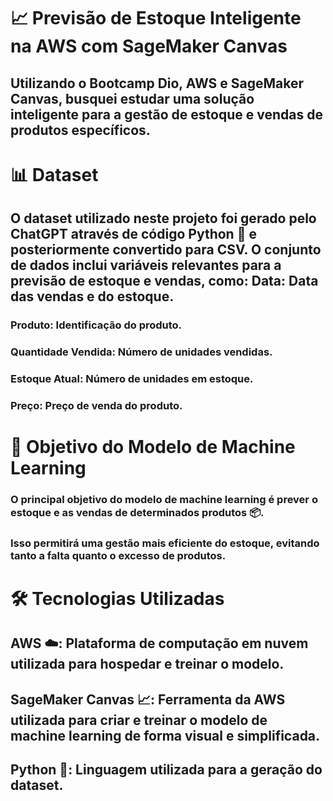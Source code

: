 # 📈 Previsão de Estoque Inteligente na AWS com SageMaker Canvas

## Utilizando o Bootcamp Dio, AWS e SageMaker Canvas, busquei estudar uma solução inteligente para a gestão de estoque e vendas de produtos específicos.

# 📊 Dataset

## O dataset utilizado neste projeto foi gerado pelo ChatGPT através de código Python 🐍 e posteriormente convertido para CSV. O conjunto de dados inclui variáveis relevantes para a previsão de estoque e vendas, como: Data: Data das vendas e do estoque.

### Produto: Identificação do produto.

### Quantidade Vendida: Número de unidades vendidas.

### Estoque Atual: Número de unidades em estoque.

### Preço: Preço de venda do produto.

# 🎯 Objetivo do Modelo de Machine Learning

### O principal objetivo do modelo de machine learning é prever o estoque e as vendas de determinados produtos 📦.
### Isso permitirá uma gestão mais eficiente do estoque, evitando tanto a falta quanto o excesso de produtos.

# 🛠 Tecnologias Utilizadas

## AWS ☁️: Plataforma de computação em nuvem utilizada para hospedar e treinar o modelo.

## SageMaker Canvas 📈: Ferramenta da AWS utilizada para criar e treinar o modelo de machine learning de forma visual e simplificada.

## Python 🐍: Linguagem utilizada para a geração do dataset.
